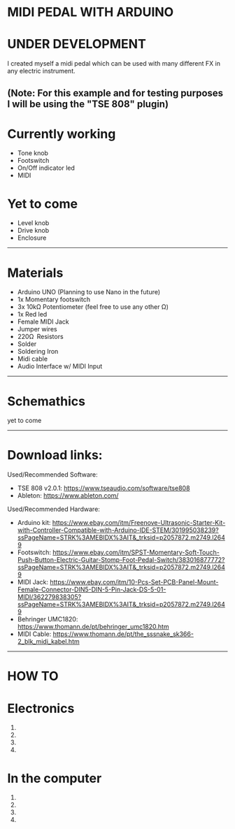 # MIDI PEDAL WITH ARDUINO
# UNDER DEVELOPMENT

I created myself a midi pedal which can be used with many different FX in any electric instrument. 

(Note: For this example and for testing purposes I will be using the "TSE 808" plugin)
--------------------------------------------------------------
# Currently working

+ Tone knob
+ Footswitch
+ On/Off indicator led
+ MIDI

# Yet to come

+ Level knob
+ Drive knob
+ Enclosure
--------------------------------------------------------------
# Materials

+ Arduino UNO (Planning to use Nano in the future)
+ 1x Momentary footswitch
+ 3x 10kΩ Potentiometer (feel free to use any other Ω)
+ 1x Red led
+ Female MIDI Jack
+ Jumper wires
+ 220Ω Resistors
+ Solder
+ Soldering Iron
+ Midi cable
+ Audio Interface w/ MIDI Input
--------------------------------------------------------------
# Schemathics

yet to come

--------------------------------------------------------------
# Download links:

Used/Recommended Software:
+ TSE 808 v2.0.1: https://www.tseaudio.com/software/tse808
+ Ableton: https://www.ableton.com/

Used/Recommended Hardware:
+ Arduino kit: https://www.ebay.com/itm/Freenove-Ultrasonic-Starter-Kit-with-Controller-Compatible-with-Arduino-IDE-STEM/301995038239?ssPageName=STRK%3AMEBIDX%3AIT&_trksid=p2057872.m2749.l2649
+ Footswitch: https://www.ebay.com/itm/SPST-Momentary-Soft-Touch-Push-Button-Electric-Guitar-Stomp-Foot-Pedal-Switch/383016877772?ssPageName=STRK%3AMEBIDX%3AIT&_trksid=p2057872.m2749.l2649
+ MIDI Jack: https://www.ebay.com/itm/10-Pcs-Set-PCB-Panel-Mount-Female-Connector-DIN5-DIN-5-Pin-Jack-DS-5-01-MIDI/362279838305?ssPageName=STRK%3AMEBIDX%3AIT&_trksid=p2057872.m2749.l2649
+ Behringer UMC1820: https://www.thomann.de/pt/behringer_umc1820.htm
+ MIDI Cable: https://www.thomann.de/pt/the_sssnake_sk366-2_blk_midi_kabel.htm
--------------------------------------------------------------
# HOW TO 
# Electronics
1.
2.
3.
4.

# In the computer
1.
2.
3.
4.
